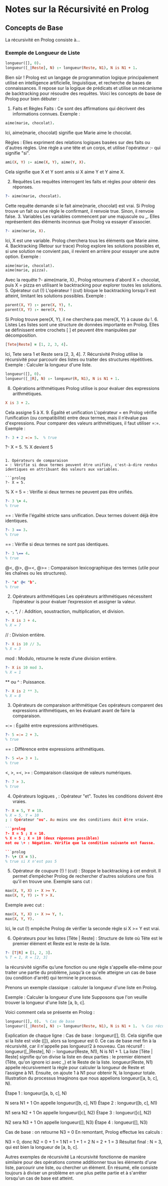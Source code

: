 # Notes sur la Récursivité en Prolog

## Concepts de Base
La récursivité en Prolog consiste à…

### Exemple de Longueur de Liste

```prolog
longueur([], 0).  
longueur([_|Reste], N) :- longueur(Reste, N1), N is N1 + 1. 
```

Bien sûr ! Prolog est un langage de programmation logique principalement utilisé en intelligence artificielle, linguistique, et recherche de bases de connaissances. Il repose sur la logique de prédicats et utilise un mécanisme de backtracking pour résoudre des requêtes. Voici les concepts de base de Prolog pour bien débuter :

1. Faits et Règles
Faits : Ce sont des affirmations qui décrivent des informations connues. Exemple :

```prolog
aime(marie, chocolat).
```
Ici, aime(marie, chocolat) signifie que Marie aime le chocolat.

Règles : Elles expriment des relations logiques basées sur des faits ou d'autres règles. Une règle a une tête et un corps, et utilise l'opérateur :- qui signifie "si".

```prolog
ami(X, Y) :- aime(X, Y), aime(Y, X).
```
Cela signifie que X et Y sont amis si X aime Y et Y aime X.

2. Requêtes
Les requêtes interrogent les faits et règles pour obtenir des réponses.
```prolog
?- aime(marie, chocolat).
```
Cette requête demande si le fait aime(marie, chocolat) est vrai. Si Prolog trouve un fait ou une règle le confirmant, il renvoie true. Sinon, il renvoie false.
3. Variables
Les variables commencent par une majuscule ou _. Elles représentent des éléments inconnus que Prolog va essayer d'associer.
```prolog
?- aime(marie, X).
```
Ici, X est une variable. Prolog cherchera tous les éléments que Marie aime.
4. Backtracking (Retour sur trace)
Prolog explore les solutions possibles et, si une solution ne convient pas, il revient en arrière pour essayer une autre option.
Exemple :
```prolog
aime(marie, chocolat).
aime(marie, pizza).
```
Avec la requête ?- aime(marie, X)., Prolog retournera d'abord X = chocolat, puis X = pizza en utilisant le backtracking pour explorer toutes les solutions.
5. Opérateur cut (!)
L'opérateur ! (cut) bloque le backtracking lorsqu’il est atteint, limitant les solutions possibles.
Exemple :
```prolog
parent(X, Y) :- pere(X, Y), !.
parent(X, Y) :- mere(X, Y).
```
Si Prolog trouve pere(X, Y), il ne cherchera pas mere(X, Y) à cause du !.
6. Listes
Les listes sont une structure de données importante en Prolog. Elles se définissent entre crochets [ ] et peuvent être manipulées par décomposition.
```prolog
[Tete|Reste] = [1, 2, 3, 4].
```
Ici, Tete sera 1 et Reste sera [2, 3, 4].
7. Récursivité
Prolog utilise la récursivité pour parcourir des listes ou traiter des structures répétitives.
Exemple : Calculer la longueur d'une liste.
```prolog
longueur([], 0).
longueur([_|R], N) :- longueur(R, N1), N is N1 + 1.
```
8. Opérations arithmétiques
Prolog utilise is pour évaluer des expressions arithmétiques.
```prolog
X is 3 + 2.
```
Cela assigne 5 à X.
9. Égalité et unification
L'opérateur = en Prolog vérifie l’unification (ou compatibilité) entre deux termes, mais il n’évalue pas d'expressions. Pour comparer des valeurs arithmétiques, il faut utiliser =:=.
Exemple :
```prolog
?- 3 + 2 =:= 5.  % true
```
?- X = 5.         % X devient 5
```

1. Opérateurs de comparaison
= : Vérifie si deux termes peuvent être unifiés, c'est-à-dire rendus identiques en attribuant des valeurs aux variables.

```prolog
?- X = 5.
```
% X = 5
\= : Vérifie si deux termes ne peuvent pas être unifiés.

```prolog
?- 3 \= 4.
% true
```

== : Vérifie l'égalité stricte sans unification. Deux termes doivent déjà être identiques.

```prolog
?- 3 == 3.
% true
```
\== : Vérifie si deux termes ne sont pas identiques.

```prolog
?- 3 \== 4.
% true
```
@<, @>, @=<, @>= : Comparaison lexicographique des termes (utile pour les chaînes ou les structures).

```prolog
?- "a" @< "b".
% true
```
2. Opérateurs arithmétiques
Les opérateurs arithmétiques nécessitent l’opérateur is pour évaluer l’expression et assigner la valeur.

+, -, *, / : Addition, soustraction, multiplication, et division.

```prolog
?- X is 3 + 4.
% X = 7
```
// : Division entière.

```prolog
?- X is 10 // 3.
% X = 3
```
mod : Modulo, retourne le reste d’une division entière.

```prolog
?- X is 10 mod 3.
% X = 1
```
** ou ^ : Puissance.

```prolog
?- X is 2 ** 3.
% X = 8
```
3. Opérateurs de comparaison arithmétique
Ces opérateurs comparent des expressions arithmétiques, en les évaluant avant de faire la comparaison.

=:= : Égalité entre expressions arithmétiques.

```prolog
?- 5 =:= 2 + 3.
% true
```
=\= : Différence entre expressions arithmétiques.

```prolog
?- 5 =\= 3 + 1.
% true
```
<, >, =<, >= : Comparaison classique de valeurs numériques.

```prolog
?- 7 > 3.
% true
```
4. Opérateurs logiques
, : Opérateur "et". Toutes les conditions doivent être vraies.

```prolog
?- X = 5, Y = 10.
% X = 5, Y = 10
; : Opérateur "ou". Au moins une des conditions doit être vraie.

```prolog
?- X = 5 ; X = 10.
% X = 5 ; X = 10 (deux réponses possibles)
not ou \+ : Négation. Vérifie que la condition suivante est fausse.

```prolog
?- \+ (X = 5).
% true si X n'est pas 5
``` 
5. Opérateur de coupure (!)
! (cut) : Stoppe le backtracking à cet endroit. Il permet d’empêcher Prolog de rechercher d'autres solutions une fois qu'il en trouve une.
Exemple sans cut :

```prolog
max(X, Y, X) :- X >= Y.
max(X, Y, Y) :- Y > X.
```
Exemple avec cut :

```prolog
max(X, Y, X) :- X >= Y, !.
max(X, Y, Y).
```
Ici, le cut (!) empêche Prolog de vérifier la seconde règle si X >= Y est vrai.

6. Opérateurs pour les listes
[Tête | Reste] : Structure de liste où Tête est le premier élément et Reste est le reste de la liste.
```prolog
?- [T|R] = [1, 2, 3].
% T = 1, R = [2, 3]
```

la récursivité signifie qu’une fonction ou une règle s'appelle elle-même pour traiter une partie du problème, jusqu'à ce qu'elle atteigne un cas de base (ou condition d'arrêt) qui termine le processus.

Prenons un exemple classique : calculer la longueur d'une liste en Prolog.

Exemple : Calculer la longueur d'une liste
Supposons que l'on veuille trouver la longueur d'une liste [a, b, c].

Voici comment cela se présente en Prolog :

```prolog
longueur([], 0).  % Cas de base
longueur([_|Reste], N) :- longueur(Reste, N1), N is N1 + 1.  % Cas récursif
```
Explication de chaque ligne :
Cas de base : longueur([], 0).
Cela signifie que si la liste est vide ([]), alors sa longueur est 0. Ce cas de base met fin à la récursivité, car il n'appelle pas longueur/2 à nouveau.
Cas récursif : longueur([_|Reste], N) :- longueur(Reste, N1), N is N1 + 1.
La liste [Tête | Reste] signifie qu'on divise la liste en deux parties : le premier élément (Tête, qu'on ignore ici avec _) et le Reste de la liste.
longueur(Reste, N1) appelle récursivement la règle pour calculer la longueur de Reste et l’assigne à N1.
Ensuite, on ajoute 1 à N1 pour obtenir N, la longueur totale.
Illustration du processus
Imaginons que nous appelions longueur([a, b, c], N).

Étape 1 : longueur([a, b, c], N)

N sera N1 + 1
On appelle longueur([b, c], N1)
Étape 2 : longueur([b, c], N1)

N1 sera N2 + 1
On appelle longueur([c], N2)
Étape 3 : longueur([c], N2)

N2 sera N3 + 1
On appelle longueur([], N3)
Étape 4 : longueur([], N3)

Cas de base : on retourne N3 = 0
En remontant, Prolog effectue les calculs :

N3 = 0, donc N2 = 0 + 1 = 1
N1 = 1 + 1 = 2
N = 2 + 1 = 3
Résultat final : N = 3, qui est bien la longueur de [a, b, c].

Autres exemples de récursivité
La récursivité fonctionne de manière similaire pour des opérations comme additionner tous les éléments d'une liste, parcourir une liste, ou chercher un élément. En résumé, elle consiste toujours à diviser un problème en une plus petite partie et à s'arrêter lorsqu'un cas de base est atteint.




